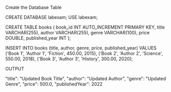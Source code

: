 Create the Database Table

CREATE DATABASE labexam;
USE labexam;

CREATE TABLE books (
    book_id INT AUTO_INCREMENT PRIMARY KEY,
    title VARCHAR(255),
    author VARCHAR(255),
    genre VARCHAR(100),
    price DOUBLE,
    published_year INT
);

INSERT INTO books (title, author, genre, price, published_year) VALUES
('Book 1', 'Author 1', 'Fiction', 450.00, 2015),
('Book 2', 'Author 2', 'Science', 550.00, 2018),
('Book 3', 'Author 3', 'History', 300.00, 2020);


OUTPUT

  "title": "Updated Book Title",
  "author": "Updated Author",
  "genre": "Updated Genre",
  "price": 500.0,
  "publishedYear": 2022
